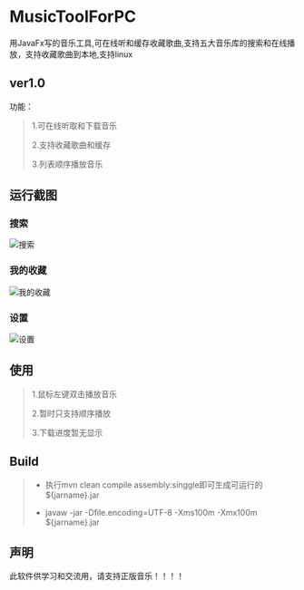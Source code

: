 # MusicToolForPC

用JavaFx写的音乐工具,可在线听和缓存收藏歌曲,支持五大音乐库的搜索和在线播放，支持收藏歌曲到本地,支持linux

## ver1.0

功能：

> 1.可在线听取和下载音乐
>
> 2.支持收藏歌曲和缓存
>
> 3.列表顺序播放音乐



## 运行截图

### 搜索

![搜索](https://raw.githubusercontent.com/wanghaoxin20/MusicToolForPC/master/img/searchResult.png)



### 我的收藏

![我的收藏](https://raw.githubusercontent.com/wanghaoxin20/MusicToolForPC/master/img/collect.png)



### 设置

![设置](https://raw.githubusercontent.com/wanghaoxin20/MusicToolForPC/master/img/settings.png)



## 使用

>1.鼠标左键双击播放音乐
>
>2.暂时只支持顺序播放
>
>3.下载进度暂无显示



## Build

>+ 执行mvn clean compile assembly:singgle即可生成可运行的${jarname}.jar
>
>+ javaw -jar  -Dfile.encoding=UTF-8 -Xms100m -Xmx100m ${jarname}.jar



## 声明

此软件供学习和交流用，请支持正版音乐！！！！